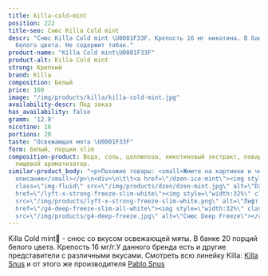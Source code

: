 ```yaml
---
title: killa-cold-mint
position: 222
title-seo: Снюс Killa Cold mint
descr: "Снюс Killa Cold mint \U0001F33F. Крепость 16 мг никотина. В банке 20 порций
  белого цвета. Не содержит табак."
product-name: "Killa Cold mint\U0001F33F"
product-alt: Killa Cold mint
strong: Крепкий
brand: Killa
composition: Белый
price: 160
image: "/img/products/killa/killa-cold-mint.jpg"
availability-descr: Под заказ
has_availability: false
gramm: '12.8'
nicotine: 16
portions: 20
taste: "Освежающая мята \U0001F33F"
form: Белый, порции slim
composition-product: Вода, соль, целлюлоза, никотиновый экстракт, поваренная сода,
  пищевой ароматизатор.
similar-product_body: "<p>Похожие товары: <small>Жмите на картинки и читайте полное
  описание</small></p>\n<div>\n\t\t<a href=\"/dzen-ice-mint\"><img style=\"width:32%\"
  class=\"img-fluid\" src=\"/img/products/dzen/dzen-mint.jpg\" alt=\"Dzen Ice Mint\"></a>\n\t\t<a
  href=\"/lyft-x-strong-freeze-slim-white\"><img style=\"width:32%\" class=\"img-fluid\"
  src=\"/img/products/lyft-x-strong-freeze-slim-white.png\" alt=\"Лифт фриз\"></a>\n<a
  href=\"/g4-deep-freeze-slim-all-white\"><img style=\"width:32%\" class=\"img-fluid\"
  src=\"/img/products/g4-deep-freeze.jpg\" alt=\"Снюс Deep Freeze\"></a>\n</div>"
---
```


Killa Cold mint🌿 - снюс со вкусом освежающей мяты. В банке 20 порций белого цвета. Крепость 16 мг/г.У данного бренда есть и другие представители c различными вкусами. Смотреть всю линейку Killa: <a href="/killa-snus">Killa Snus</a> и от этого же производителя <a href="/pablo-snus">Pablo Snus</a>